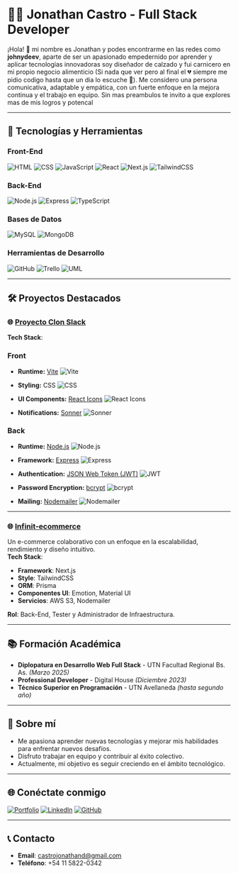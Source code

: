 # 👨‍💻 Jonathan Castro - Full Stack Developer

¡Hola! 👋 mi nombre es Jonathan y podes encontrarme en las redes como **johnydeev**, aparte de ser un apasionado empedernido por aprender y aplicar tecnologías innovadoras soy diseñador de calzado y fui carnicero en mi propio negocio alimenticio (Si nada que ver pero al final el 💔 siempre me pidio codigo hasta que un dia lo escuche 💖). Me considero una persona comunicativa, adaptable y empática, con un fuerte enfoque en la mejora continua y el trabajo en equipo. Sin mas preambulos te invito a que explores mas de mis logros y potencal

---

## 🚀 Tecnologías y Herramientas

### Front-End
![HTML](https://img.shields.io/badge/-HTML-orange?style=flat-square&logo=html5&logoColor=white)
![CSS](https://img.shields.io/badge/-CSS-blue?style=flat-square&logo=css3&logoColor=white)
![JavaScript](https://img.shields.io/badge/-JavaScript-yellow?style=flat-square&logo=javascript&logoColor=white)
![React](https://img.shields.io/badge/-React-blue?style=flat-square&logo=react&logoColor=white)
![Next.js](https://img.shields.io/badge/-Next.js-black?style=flat-square&logo=next.js&logoColor=white)
![TailwindCSS](https://img.shields.io/badge/-TailwindCSS-teal?style=flat-square&logo=tailwind-css&logoColor=white)

### Back-End
![Node.js](https://img.shields.io/badge/-Node.js-green?style=flat-square&logo=node.js&logoColor=white)
![Express](https://img.shields.io/badge/-Express-gray?style=flat-square&logo=express&logoColor=white)
![TypeScript](https://img.shields.io/badge/-TypeScript-blue?style=flat-square&logo=typescript&logoColor=white)

### Bases de Datos
![MySQL](https://img.shields.io/badge/-MySQL-blue?style=flat-square&logo=mysql&logoColor=white)
![MongoDB](https://img.shields.io/badge/-MongoDB-green?style=flat-square&logo=mongodb&logoColor=white)

### Herramientas de Desarrollo
![GitHub](https://img.shields.io/badge/-GitHub-black?style=flat-square&logo=github&logoColor=white)
![Trello](https://img.shields.io/badge/-Trello-blue?style=flat-square&logo=trello&logoColor=white)
![UML](https://img.shields.io/badge/-UML-yellow?style=flat-square)

---

## 🛠️ Proyectos Destacados

### 🌐 [Proyecto Clon Slack](https://frontend-pwa-despliegue.vercel.app/)
**Tech Stack**:  
### Front

- **Runtime:** [Vite](https://vitejs.dev/) ![Vite](https://img.shields.io/badge/-Vite-purple?style=flat-square&logo=vite&logoColor=white)  

- **Styling:** CSS ![CSS](https://img.shields.io/badge/-CSS-blue?style=flat-square&logo=css3&logoColor=white)  

- **UI Components:** [React Icons](https://react-icons.github.io/react-icons/)  ![React Icons](https://img.shields.io/badge/-React%20Icons-blue?style=flat-square&logo=react&logoColor=white)  

- **Notifications:** [Sonner](https://sonner.emilkowal.ski/)  ![Sonner](https://img.shields.io/badge/-Sonner-yellow?style=flat-square&logo=javascript&logoColor=white)
### Back

- **Runtime:** [Node.js](https://nodejs.org/)  ![Node.js](https://img.shields.io/badge/-Node.js-green?style=flat-square&logo=node.js&logoColor=white)  

- **Framework:** [Express](https://expressjs.com/)  ![Express](https://img.shields.io/badge/-Express-black?style=flat-square&logo=express&logoColor=white)  

- **Authentication:** [JSON Web Token (JWT)](https://jwt.io/)  ![JWT](https://img.shields.io/badge/-JWT-blueviolet?style=flat-square&logo=jsonwebtokens&logoColor=white)

- **Password Encryption:** [bcrypt](https://github.com/kelektiv/node.bcrypt.js) ![bcrypt](https://img.shields.io/badge/-bcrypt-orange?style=flat-square&logo=keepassdx&logoColor=white)

- **Mailing:** [Nodemailer](https://nodemailer.com/) ![Nodemailer](https://img.shields.io/badge/-Nodemailer-yellow?style=flat-square&logo=mailgun&logoColor=white)

---
### 🌐 [Infinit-ecommerce](https://infinit-ecommerce.vercel.app/)
Un e-commerce colaborativo con un enfoque en la escalabilidad, rendimiento y diseño intuitivo.  
**Tech Stack**:  
- **Framework**: Next.js  
- **Style**: TailwindCSS  
- **ORM**: Prisma  
- **Componentes UI**: Emotion, Material UI  
- **Servicios**: AWS S3, Nodemailer  

**Rol**: Back-End, Tester y Administrador de Infraestructura.

---

## 📚 Formación Académica
- **Diplopatura en Desarrollo Web Full Stack** - UTN Facultad Regional Bs. As. *(Marzo 2025)*  
- **Professional Developer** - Digital House *(Diciembre 2023)*  
- **Técnico Superior en Programación** - UTN Avellaneda *(hasta segundo año)*  

---

## 🌟 Sobre mí
- Me apasiona aprender nuevas tecnologías y mejorar mis habilidades para enfrentar nuevos desafíos.
- Disfruto trabajar en equipo y contribuir al éxito colectivo.
- Actualmente, mi objetivo es seguir creciendo en el ámbito tecnológico.

---

## 🌐 Conéctate conmigo
[![Portfolio](https://img.shields.io/badge/Portfolio-Web-blue?style=flat-square&logo=vercel&logoColor=white)](https://castro-jonathan-portfolio.vercel.app/)
[![LinkedIn](https://img.shields.io/badge/LinkedIn-Jonathan_Castro-blue?style=flat-square&logo=linkedin&logoColor=white)](https://www.linkedin.com/in/johnydeev/)
[![GitHub](https://img.shields.io/badge/GitHub-johnydeev-black?style=flat-square&logo=github&logoColor=white)](https://github.com/johnydeev)

---

## 📞 Contacto
- **Email**: [castrojonathand@gmail.com](mailto:castrojonathand@gmail.com)
- **Teléfono**: +54 11 5822-0342
